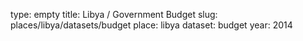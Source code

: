 type: empty
title: Libya / Government Budget
slug: places/libya/datasets/budget
place: libya
dataset: budget
year: 2014
